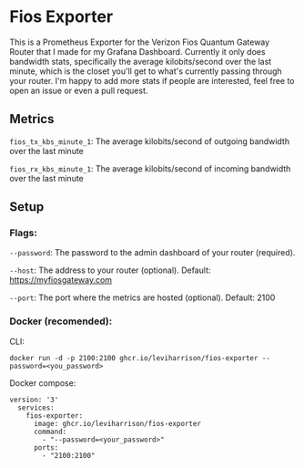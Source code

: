 # Fios Exporter
This is a Prometheus Exporter for the Verizon Fios Quantum Gateway Router that I made for my Grafana Dashboard. Currently it only does bandwidth stats, specifically the average kilobits/second over the last minute, which is the closet you'll get to what's currently passing through your router. I'm happy to add more stats if people are interested, feel free to open an issue or even a pull request.

## Metrics

`fios_tx_kbs_minute_1`: The average kilobits/second of outgoing bandwidth over the last minute

`fios_rx_kbs_minute_1`: The average kilobits/second of incoming bandwidth over the last minute

## Setup

### Flags:

`--password`: The password to the admin dashboard of your router (required).

`--host`: The address to your router (optional). Default: https://myfiosgateway.com

`--port`: The port where the metrics are hosted (optional). Default: 2100

### Docker (recomended):

CLI:

`docker run -d -p 2100:2100 ghcr.io/leviharrison/fios-exporter --password=<you_password>`

Docker compose:

```
version: '3'
  services:
    fios-exporter:
      image: ghcr.io/leviharrison/fios-exporter
      command:
        - "--password=<your_password>"
      ports:
        - "2100:2100"
```
